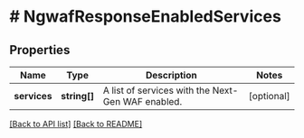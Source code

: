 # # NgwafResponseEnabledServices

## Properties

Name | Type | Description | Notes
------------ | ------------- | ------------- | -------------
**services** | **string[]** | A list of services with the Next-Gen WAF enabled. | [optional] 


[[Back to API list]](../../README.md#endpoints) [[Back to README]](../../README.md)
